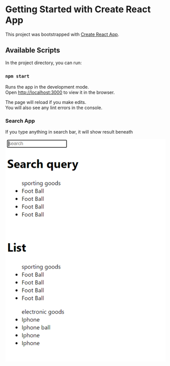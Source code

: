 # Getting Started with Create React App

This project was bootstrapped with [Create React App](https://github.com/facebook/create-react-app).

## Available Scripts

In the project directory, you can run:

### `npm start`

Runs the app in the development mode.\
Open [http://localhost:3000](http://localhost:3000) to view it in the browser.

The page will reload if you make edits.\
You will also see any lint errors in the console.

### Search App
If you type anything in search bar, it will show result beneath

![App Image](https://github.com/yogeshsherawat/Search-App-Task/blob/main/image.PNG)